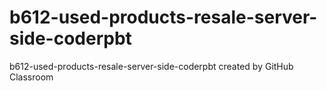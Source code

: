 # b612-used-products-resale-server-side-coderpbt
b612-used-products-resale-server-side-coderpbt created by GitHub Classroom
